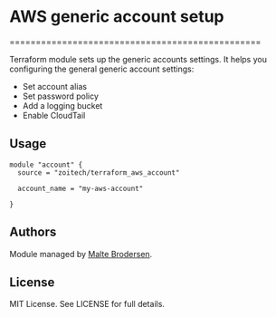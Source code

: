 # AWS generic account setup
================================================

Terraform module sets up the generic accounts settings.
It helps you configuring the general generic account settings:
* Set account alias
* Set password policy
* Add a logging bucket
* Enable CloudTail


Usage
-----

```hcl
module "account" {
  source = "zoitech/terraform_aws_account"

  account_name = "my-aws-account"

}
```

Authors
-------

Module managed by [Malte Brodersen](https://github.com/derbrobro).

License
-------

MIT License. See LICENSE for full details.

